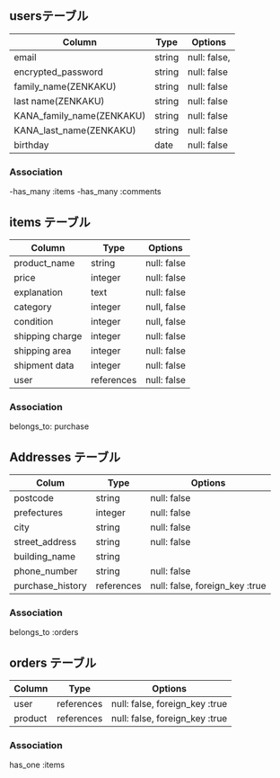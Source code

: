 ## usersテーブル

| Column                    | Type   | Options                   |
| ------------------------- | ------ | ------------------------- |
| email                     | string | null: false,              |
| encrypted_password        | string | null: false               |
| family_name(ZENKAKU)      | string | null: false               |
| last name(ZENKAKU)        | string | null: false               |
| KANA_family_name(ZENKAKU) | string | null: false               |
| KANA_last_name(ZENKAKU)   | string | null: false               |
| birthday                  | date   | null: false               |

### Association

-has_many :items
-has_many :comments

## items テーブル
| Column             | Type       | Options                        |
| ------------------ | ---------- | ------------------------------ |
| product_name       | string     | null: false                    |
| price              | integer    | null: false                    |
| explanation        | text       | null: false                    |
| category           | integer    | null, false                    |
| condition          | integer    | null, false                    |
| shipping charge    | integer    | null: false                    |
| shipping area      | integer    | null: false                    |
| shipment data      | integer    | null: false                    |
| user               | references | null: false                    |

### Association
belongs_to: purchase

## Addresses テーブル
| Colum                 | Type       | Options                        |
| --------------------- | ---------- | ------------------------------ |
| postcode              | string     | null: false                    |
| prefectures           | integer    | null: false                    |
| city                  | string     | null: false                    |
| street_address        | string     | null: false                    |
| building_name         | string     |                                |
| phone_number          | string     | null: false                    |
| purchase_history      | references | null: false, foreign_key :true |

### Association
belongs_to :orders

## orders テーブル
| Column             | Type       | Options                        |
| ------------------ | ---------- | ------------------------------ |
| user               | references | null: false, foreign_key :true |
| product            | references | null: false, foreign_key :true |


### Association
has_one :items
